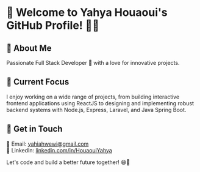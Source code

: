 # 👋 Welcome to Yahya Houaoui's GitHub Profile! 👨‍💻

## 🧑 About Me
Passionate Full Stack Developer 🚀 with a love for innovative projects.

## 🔭 Current Focus
I enjoy working on a wide range of projects, from building interactive frontend applications using ReactJS to designing and implementing robust backend systems with Node.js, Express, Laravel, and Java Spring Boot.

## 🌟 Get in Touch
📧 Email: yahiahwewi@gmail.com  
💼 LinkedIn: [linkedin.com/in/HouaouiYahya](https://www.linkedin.com/in/HouaouiYahya/)

Let's code and build a better future together! 😄🚀
